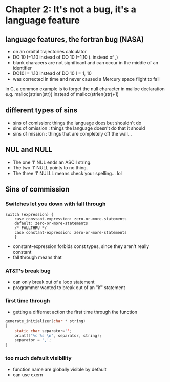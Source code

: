 # Chapter 2: It's not a bug, it's a language feature

## language features, the fortran bug (NASA)

- on an orbital trajectories calculator
- DO 10 I=1.10 instead of DO 10 I=1,10 (. instead of ,)
- blank characers are not significant and can occur in the middle of an identifier
- DO10I = 1.10 instead of DO 10 I = 1, 10
- was corrected in time and never caused a Mercury space flight to fail

in C, a common example is to forget the null character in malloc declaration e.g.
malloc(strlen(str)) instead of malloc(strlen(str)+1)

## different types of sins
- sins of comission: things the language does but shouldn't do
- sins of omission : things the language doesn't do that it should
- sins of mission : things that are completely off the wall...

## NUL and NULL
- The one 'l' NUL ends an ASCII string.
- The two 'l' NULL points to no thing.
- The three 'l' NULLL means check your spelling... lol

## Sins of commission

### Switches let you down with fall through
~~~
switch (expression) {
	case constant-expression: zero-or-more-statements
	default: zero-or-more-statements
	/* FALLTHRU */
	case constant-expression: zero-or-more-statements
	}
~~~

- constant-expression forbids const types, since they aren't really constant
- fall through means that 


### AT&T's break bug
- can only break out of a loop statement
- programmer wanted to break out of an "if" statement


### first time through
- getting a differnet action the first time through the function
~~~c
generate_initializer(char * string)
{
	static char separator='';
	printf("%c %s \n", separator, string);
	separator = ',';
}
~~~

### too much default visibility
- function name are globally visible by default
- can use exern
